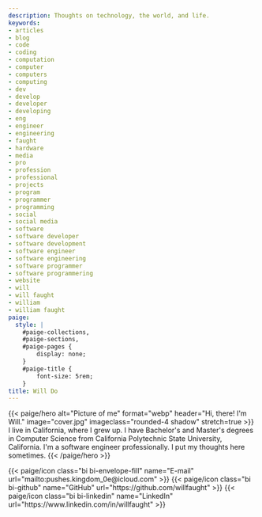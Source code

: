 ```yaml
---
description: Thoughts on technology, the world, and life.
keywords:
- articles
- blog
- code
- coding
- computation
- computer
- computers
- computing
- dev
- develop
- developer
- developing
- eng
- engineer
- engineering
- faught
- hardware
- media
- pro
- profession
- professional
- projects
- program
- programmer
- programming
- social
- social media
- software
- software developer
- software development
- software engineer
- software engineering
- software programmer
- software programmering
- website
- will
- will faught
- william
- william faught
paige:
  style: |
    #paige-collections,
    #paige-sections,
    #paige-pages {
        display: none;
    }
    #paige-title {
        font-size: 5rem;
    }
title: Will Do
---
```


{{< paige/hero
    alt="Picture of me"
    format="webp"
    header="Hi, there! I'm Will."
    image="cover.jpg"
    imageclass="rounded-4 shadow"
    stretch=true >}}
I live in California, where I grew up. I have Bachelor's and Master's degrees in Computer Science from California Polytechnic State University, California. I'm a software engineer professionally. I put my thoughts here sometimes.
{{< /paige/hero >}}

<div class="column-gap-3 d-flex display-6 justify-content-center mb-3">
    {{< paige/icon class="bi bi-envelope-fill" name="E-mail" url="mailto:pushes.kingdom_0e@icloud.com" >}}
    {{< paige/icon class="bi bi-github" name="GitHub" url="https://github.com/willfaught" >}}
    {{< paige/icon class="bi bi-linkedin" name="LinkedIn" url="https://www.linkedin.com/in/willfaught" >}}
</div>

